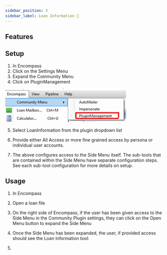 ```yaml
---
sidebar_position: 3
sidebar_label: Loan Information 🚧
---
```


<underconstruction />

## Features

## Setup

1. In Encompass
2. Click on the Settings Menu
3. Expand the Community Menu
4. Click on PluginManagement

![Community Plugin Menu](/img/CommunityPluginMenu.png)

5. Select LoanInformation from the plugin dropdown list

6. Provide either All Access or more fine grained access by persona or individual user accounts.
7. The above configures access to the Side Menu itself. The sub-tools that are contained within the Side Menu have separate configuration steps. See each sub-tool configuration for more details on setup.

## Usage

1. In Encompass
2. Open a loan file
3. On the right side of Encompass, if the user has been given access to the Side Menu in the Community Plugin settings, they can click on the Open Menu button to expand the Side Menu
4. Once the Side Menu has been expanded, the user, if provided access should see the Loan Information tool:

5.
